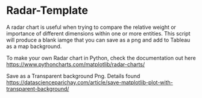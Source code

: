 # Radar-Template

A radar chart is useful when trying to compare the relative weight or importance of different dimensions within one or more entities.
This script will produce a blank iamge that you can save as a png and add to Tableau as a map background.

To make your own Radar chart in Python, check the documentation out here 
https://www.pythoncharts.com/matplotlib/radar-charts/

Save as a Transparent background Png. Details found
https://datascienceparichay.com/article/save-matplotlib-plot-with-transparent-background/
